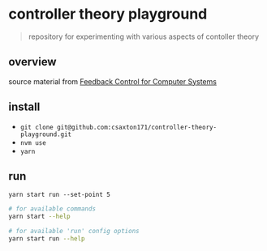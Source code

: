 # controller theory playground

> repository for experimenting with various aspects of contoller theory

## overview

source material from [Feedback Control for Computer Systems](https://www.amazon.com/Feedback-Control-Computer-Systems-Introducing/dp/1449361692)

## install

- `git clone git@github.com:csaxton171/controller-theory-playground.git`
- `nvm use`
- `yarn`

## run

`yarn start run --set-point 5`

```bash
# for available commands
yarn start --help

# for available 'run' config options
yarn start run --help
```

